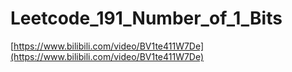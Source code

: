 # Leetcode_191_Number_of_1_Bits

[https://www.bilibili.com/video/BV1te411W7De](https://www.bilibili.com/video/BV1te411W7De)